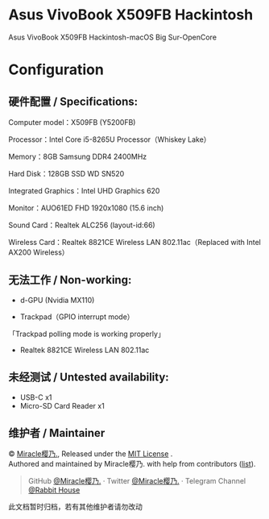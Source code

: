 # Asus VivoBook X509FB Hackintosh
Asus VivoBook X509FB Hackintosh-macOS Big Sur-OpenCore

# Configuration

## 硬件配置 / Specifications:

Computer model：X509FB (Y5200FB)

Processor：Intel Core i5-8265U Processor（Whiskey Lake）

Memory：8GB Samsung DDR4 2400MHz

Hard Disk：128GB SSD WD SN520

Integrated Graphics：Intel UHD Graphics 620

Monitor：AUO61ED FHD 1920x1080 (15.6 inch)

Sound Card：Realtek ALC256 (layout-id:66)

Wireless Card：Realtek 8821CE Wireless LAN 802.11ac（Replaced with Intel AX200 Wireless）




## 无法工作 / Non-working:

- d-GPU (Nvidia MX110)

- Trackpad（GPIO interrupt mode）

「Trackpad polling mode is working properly」

- Realtek 8821CE Wireless LAN 802.11ac




## 未经测试 / Untested availability:

- USB-C x1
- Micro-SD Card Reader x1


## 维护者 / Maintainer

© [Miracle樱乃.](https://github.com/Miracle-Sakuno), Released under the [MIT License](./LICENSE) .<br>
Authored and maintained by Miracle樱乃. with help from contributors ([list](https://github.com/Miracle-Sakuno/Asus-VivoBook-X509FB-Hackintosh/graphs/contributors)).

> GitHub [@Miracle樱乃.](https://github.com/Miracle-Sakuno) · Twitter [@Miracle樱乃.](https://twitter.com/Miracle_Sakuno) · Telegram Channel [@Rabbit House](https://t.me/RabbitHouse_i)

此文档暂时归档，若有其他维护者请勿改动
